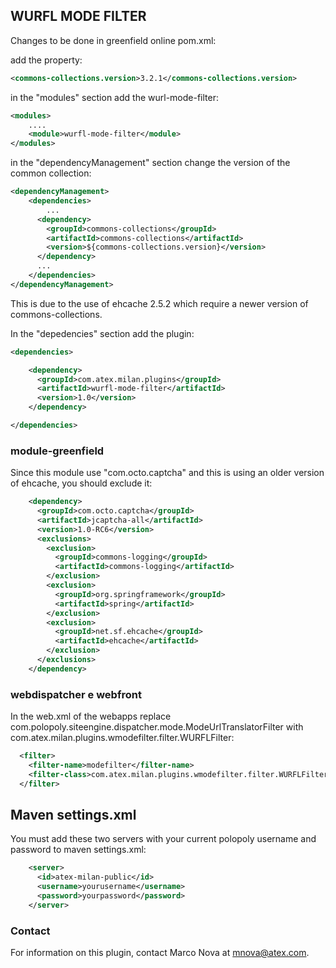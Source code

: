 ## WURFL MODE FILTER

Changes to be done in greenfield online pom.xml:

add the property:

```xml
<commons-collections.version>3.2.1</commons-collections.version>
```

in the "modules" section add the wurl-mode-filter:

```xml
<modules>
	....
	<module>wurfl-mode-filter</module>
</modules>
```

in the "dependencyManagement" section change the version of the common collection:

```xml
<dependencyManagement>
	<dependencies>
		...
      <dependency>
        <groupId>commons-collections</groupId>
        <artifactId>commons-collections</artifactId>
        <version>${commons-collections.version}</version>
      </dependency>
      ...		
	</dependencies>
</dependencyManagement>
```

This is due to the use of ehcache 2.5.2 which require a newer version of commons-collections.

In the "depedencies" section add the plugin:

```xml
<dependencies>

	<dependency>
	  <groupId>com.atex.milan.plugins</groupId>
	  <artifactId>wurfl-mode-filter</artifactId>
	  <version>1.0</version>
	</dependency>

</dependencies>
```

### module-greenfield

Since this module use "com.octo.captcha" and this is using an older version of ehcache, you should exclude it:

```xml
    <dependency>
      <groupId>com.octo.captcha</groupId>
      <artifactId>jcaptcha-all</artifactId>
      <version>1.0-RC6</version>
      <exclusions>
        <exclusion>
          <groupId>commons-logging</groupId>
          <artifactId>commons-logging</artifactId>
        </exclusion>
        <exclusion>
          <groupId>org.springframework</groupId>
          <artifactId>spring</artifactId>
        </exclusion>
        <exclusion>
          <groupId>net.sf.ehcache</groupId>
          <artifactId>ehcache</artifactId>
        </exclusion>
      </exclusions>
    </dependency>
```

### webdispatcher e webfront

In the web.xml of the webapps replace com.polopoly.siteengine.dispatcher.mode.ModeUrlTranslatorFilter with com.atex.milan.plugins.wmodefilter.filter.WURFLFilter:

```xml
  <filter>
    <filter-name>modefilter</filter-name>
    <filter-class>com.atex.milan.plugins.wmodefilter.filter.WURFLFilter</filter-class>
  </filter>
```

## Maven settings.xml

You must add these two servers with your current polopoly username and password to maven settings.xml:

```xml
    <server>
      <id>atex-milan-public</id>
      <username>yourusername</username>
      <password>yourpassword</password>
    </server>
```

### Contact

For information on this plugin, contact Marco Nova at mnova@atex.com.
